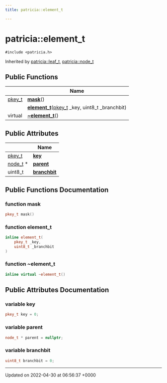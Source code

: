 ```yaml
---
title: patricia::element_t

---
```


# patricia::element_t






`#include <patricia.h>`

Inherited by [patricia::leaf_t](Classes/structpatricia_1_1leaf__t.md), [patricia::node_t](Classes/structpatricia_1_1node__t.md)

## Public Functions

|                | Name           |
| -------------- | -------------- |
| [pkey_t](Files/patricia_8h.md#using-pkey-t) | **[mask](Classes/structpatricia_1_1element__t.md#function-mask)**() |
| | **[element_t](Classes/structpatricia_1_1element__t.md#function-element-t)**([pkey_t](Files/patricia_8h.md#using-pkey-t) _key, uint8_t _branchbit) |
| virtual | **[~element_t](Classes/structpatricia_1_1element__t.md#function-~element-t)**() |

## Public Attributes

|                | Name           |
| -------------- | -------------- |
| [pkey_t](Files/patricia_8h.md#using-pkey-t) | **[key](Classes/structpatricia_1_1element__t.md#variable-key)**  |
| [node_t](Classes/structpatricia_1_1node__t.md) * | **[parent](Classes/structpatricia_1_1element__t.md#variable-parent)**  |
| uint8_t | **[branchbit](Classes/structpatricia_1_1element__t.md#variable-branchbit)**  |

## Public Functions Documentation

### function mask

```cpp
pkey_t mask()
```


### function element_t

```cpp
inline element_t(
    pkey_t _key,
    uint8_t _branchbit
)
```


### function ~element_t

```cpp
inline virtual ~element_t()
```


## Public Attributes Documentation

### variable key

```cpp
pkey_t key = 0;
```


### variable parent

```cpp
node_t * parent = nullptr;
```


### variable branchbit

```cpp
uint8_t branchbit = 0;
```


-------------------------------

Updated on 2022-04-30 at 06:56:37 +0000